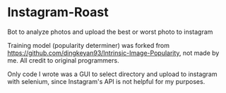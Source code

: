 # Instagram-Roast
Bot to analyze photos and upload the best or worst photo to instagram

Training model (popularity determiner) was forked from https://github.com/dingkeyan93/Intrinsic-Image-Popularity, not made by me. All credit to original programmers.

Only code I wrote was a GUI to select directory and upload to instagram with selenium, since Instagram's API is not helpful for my purposes.
